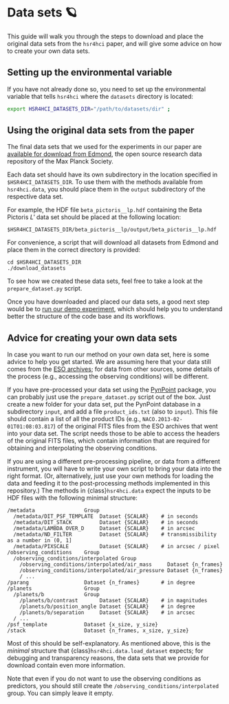 # Data sets 🪐

This guide will walk you through the steps to download and place the original data sets from the `hsr4hci` paper, and will give some advice on how to create your own data sets.


## Setting up the environmental variable

If you have not already done so, you need to set up the environmental variable that tells `hsr4hci` where the `datasets` directory is located:

```bash
export HSR4HCI_DATASETS_DIR="/path/to/datasets/dir" ;
```


## Using the original data sets from the paper

The final data sets that we used for the experiments in our paper are [available for download from Edmond](https://doi.org/10.17617/3.LACYPN), the open source research data repository of the Max Planck Society.

Each data set should have its own subdirectory in the location specified in `$HSR4HCI_DATASETS_DIR`.
To use them with the methods available from `hsr4hci.data`, you should place them in the `output` subdirectory of the respective data set.

For example, the HDF file `beta_pictoris__lp.hdf` containing the Beta Pictoris *L'* data set should be placed at the following location:

```
$HSR4HCI_DATASETS_DIR/beta_pictoris__lp/output/beta_pictoris__lp.hdf
```

For convenience, a script that will download all datasets from Edmond and place them in the correct directory is provided:

```
cd $HSR4HCI_DATASETS_DIR
./download_datasets
```

To see how we created these data sets, feel free to take a look at the `prepare_dataset.py` script.

Once you have downloaded and placed our data sets, a good next step would be to [run our demo experiment](../experiments/demo), which should help you to understand better the structure of the code base and its workflows. 


## Advice for creating your own data sets

In case you want to run our method on your own data set, here is some advice to help you get started.
We are assuming here that your data still comes from the [ESO archives](http://archive.eso.org/cms.html); for data from other sources, some details of the process (e.g., accessing the observing conditions) will be different.

If you have pre-processed your data set using the [PynPoint](https://pynpoint.readthedocs.io/en/latest/) package, you can probably just use the `prepare_dataset.py` script out of the box.
Just create a new folder for your data set, put the PynPoint database in a subdirectory `input`, and add a file `product_ids.txt` (also to `input`).
This file should contain a list of all the product IDs (e.g., `NACO.2013-02-01T01:08:03.817`) of the original FITS files from the ESO archives that went into your data set.
The script needs those to be able to access the headers of the original FITS files, which contain information that are required for obtaining and interpolating the observing conditions.

If you are using a different pre-processing pipeline, or data from a different instrument, you will have to write your own script to bring your data into the right format.
(Or, alternatively, just use your own methods for loading the data and feeding it to the post-processing methods implemented in this repository.)
The methods in {class}`hsr4hci.data` expect the inputs to be HDF files with the following minimal structure:

```text
/metadata                Group
  /metadata/DIT_PSF_TEMPLATE  Dataset {SCALAR}    # in seconds
  /metadata/DIT_STACK         Dataset {SCALAR}    # in seconds
  /metadata/LAMBDA_OVER_D     Dataset {SCALAR}    # in arcsec
  /metadata/ND_FILTER         Dataset {SCALAR}    # transmissibility as a number in (0, 1]
  /metadata/PIXSCALE          Dataset {SCALAR}    # in arcsec / pixel
/observing_conditions    Group
  /observing_conditions/interpolated Group
    /observing_conditions/interpolated/air_mass     Dataset {n_frames}
    /observing_conditions/interpolated/air_pressure Dataset {n_frames}
    / ...
/parang                  Dataset {n_frames}       # in degree
/planets                 Group
  /planets/b             Group
    /planets/b/contrast       Dataset {SCALAR}    # in magnitudes
    /planets/b/position_angle Dataset {SCALAR}    # in degree
    /planets/b/separation     Dataset {SCALAR}    # in arcsec
  / ...
/psf_template            Dataset {x_size, y_size}
/stack                   Dataset {n_frames, x_size, y_size}
```

Most of this should be self-explanatory.
As mentioned above, this is the *minimal* structure that {class}`hsr4hci.data.load_dataset` expects; for debugging and transparency reasons, the data sets that we provide for download contain even more information.

Note that even if you do not want to use the observing conditions as predictors, you should still create the `/observing_conditions/interpolated` group.
You can simply leave it empty.
